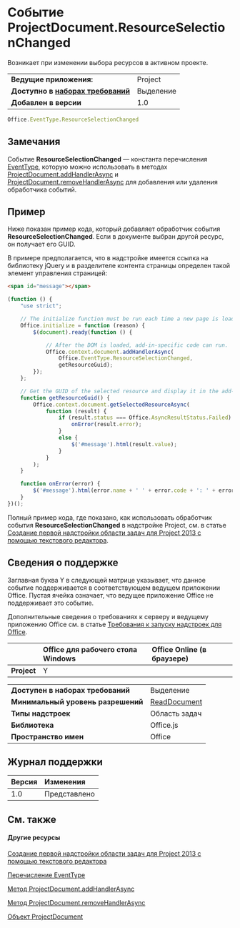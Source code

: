 

# Событие ProjectDocument.ResourceSelectionChanged
Возникает при изменении выбора ресурсов в активном проекте.

|||
|:-----|:-----|
|**Ведущие приложения:**|Project|
|**Доступно в [наборах требований](../../docs/overview/specify-office-hosts-and-api-requirements.md)**|Выделение|
|**Добавлен в версии**|1.0|

```js
Office.EventType.ResourceSelectionChanged
```


## Замечания

 Событие **ResourceSelectionChanged** — константа перечисления [EventType](../../reference/shared/eventtype-enumeration.md), которую можно использовать в методах [ProjectDocument.addHandlerAsync](../../reference/shared/projectdocument.addhandlerasync.md) и [ProjectDocument.removeHandlerAsync](../../reference/shared/projectdocument.removehandlerasync.md) для добавления или удаления обработчика событий.


## Пример

Ниже показан пример кода, который добавляет обработчик события **ResourceSelectionChanged**. Если в документе выбран другой ресурс, он получает его GUID.

В примере предполагается, что в надстройке имеется ссылка на библиотеку jQuery и в разделителе контента страницы определен такой элемент управления страницей:




```HTML
<span id="message"></span>
```




```js
(function () {
    "use strict";

    // The initialize function must be run each time a new page is loaded.
    Office.initialize = function (reason) {
        $(document).ready(function () {

            // After the DOM is loaded, add-in-specific code can run.
            Office.context.document.addHandlerAsync(
                Office.EventType.ResourceSelectionChanged,
                getResourceGuid);
        });
    };

    // Get the GUID of the selected resource and display it in the add-in.
    function getResourceGuid() {
        Office.context.document.getSelectedResourceAsync(
            function (result) {
                if (result.status === Office.AsyncResultStatus.Failed) {
                    onError(result.error);
                }
                else {
                    $('#message').html(result.value);
                }
            }
        );
    }

    function onError(error) {
        $('#message').html(error.name + ' ' + error.code + ': ' + error.message);
    }
})();
```

Полный пример кода, где показано, как использовать обработчик события **ResourceSelectionChanged** в надстройке Project, см. в статье [Создание первой надстройки области задач для Project 2013 с помощью текстового редактора](../../docs/project/create-your-first-task-pane-add-in-for-project-by-using-a-text-editor.md).


## Сведения о поддержке


Заглавная буква Y в следующей матрице указывает, что данное событие поддерживается в соответствующем ведущем приложении Office. Пустая ячейка означает, что ведущее приложение Office не поддерживает это событие.

Дополнительные сведения о требованиях к серверу и ведущему приложению Office см. в статье [Требования к запуску надстроек для Office](../../docs/overview/requirements-for-running-office-add-ins.md).


||**Office для рабочего стола Windows**|**Office Online (в браузере)**|
|:-----|:-----|:-----|
|**Project**|Y||

|||
|:-----|:-----|
|**Доступен в наборах требований**|Выделение|
|**Минимальный уровень разрешений**|[ReadDocument](../../docs/develop/requesting-permissions-for-api-use-in-content-and-task-pane-add-ins.md)|
|**Типы надстроек**|Область задач|
|**Библиотека**|Office.js|
|**Пространство имен**|Office|

## Журнал поддержки

|**Версия**|**Изменения**|
|:-----|:-----|
|1.0|Представлено|

## См. также



#### Другие ресурсы


[Создание первой надстройки области задач для Project 2013 с помощью текстового редактора](../../docs/project/create-your-first-task-pane-add-in-for-project-by-using-a-text-editor.md)
[Перечисление EventType](../../reference/shared/eventtype-enumeration.md)
[Метод ProjectDocument.addHandlerAsync](../../reference/shared/projectdocument.addhandlerasync.md)
[Метод ProjectDocument.removeHandlerAsync](../../reference/shared/projectdocument.removehandlerasync.md)
[Объект ProjectDocument](../../reference/shared/projectdocument.projectdocument.md)
